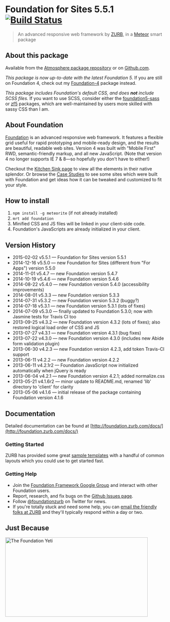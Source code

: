 # Foundation for Sites 5.5.1 [![Build Status](https://travis-ci.org/ewall/meteor-foundation.png?branch=master)](https://travis-ci.org/ewall/meteor-foundation)
> An advanced responsive web framework by [ZURB](http://zurb.com/), in a [Meteor](http://meteor.com/) smart package

## About this package

Available from the [Atmosphere package repository](https://atmospherejs.com/ewall/foundation) or on [Github.com](https://github.com/ewall/meteor-foundation).

*This package is now up-to-date with the latest Foundation 5.* If you are still on Foundation 4, check out my [Foundation-4](https://atmospherejs.com/package/Foundation-4) package instead.

*This package includes Foundation's default CSS, and does **not** include SCSS files.* If you want to use SCSS, consider either the [foundation5-sass](https://atmospherejs.com/package/foundation5-sass) or [zf5](https://atmospherejs.com/package/zf5) packages, which are well-maintained by users more skilled with sassy CSS than I am.

## About Foundation

[Foundation](http://foundation.zurb.com/) is an advanced responsive web framework. It features a flexible grid useful for rapid prototyping and mobile-ready design, and the results are beautiful, readable web sites. Version 4 was built with "Mobile First" RWD, semantic-friendly markup, and all new JavaScript. (Note that version 4 no longer supports IE 7 & 8—so hopefully you don't have to either!)

Checkout the [Kitchen Sink page](http://foundation.zurb.com/docs/components/kitchen-sink.html) to view all the elements in their native splendor. Or browse the [Case Studies](http://foundation.zurb.com/case-jacquelinewest.php) to see some sites which were built with Foundation and get ideas how it can be tweaked and customized to fit your style.

## How to install 

1. `npm install -g meteorite` (if not already installed)
2. `mrt add foundation`
3. Minified CSS and JS files will be linked in your client-side code.
4. Foundation's JavaScripts are already initialized in your client.

## Version History

* 2015-02-02 v5.5.1 — Foundation for Sites version 5.5.1
* 2014-12-16 v5.5.0 — new Foundation for Sites (different from "For Apps") version 5.5.0
* 2014-11-01 v5.4.7 — new Foundation version 5.4.7
* 2014-10-19 v5.4.6 — new Foundation version 5.4.6
* 2014-08-22 v5.4.0 — new Foundation version 5.4.0 (accessibility improvements)
* 2014-08-01 v5.3.3 — new Foundation version 5.3.3
* 2014-07-31 v5.3.2 — new Foundation version 5.3.2 (buggy?)
* 2014-07-18 v5.3.1 — new Foundation version 5.3.1 (lots of fixes)
* 2014-07-09 v5.3.0 — finally updated to Foundation 5.3.0; now with Jasmine tests for Travis CI too
* 2013-09-25 v4.3.2 — new Foundation version 4.3.2 (lots of fixes); also restored logical load order of CSS and JS
* 2013-07-27 v4.3.1 — new Foundation version 4.3.1 (bug fixes)
* 2013-07-22 v4.3.0 — new Foundation version 4.3.0 (includes new Abide form validation plugin)
* 2013-06-30 v4.2.3 — new Foundation version 4.2.3, add token Travis-CI support
* 2013-06-11 v4.2.2 — new Foundation version 4.2.2
* 2013-06-11 v4.2.1r2 — Foundation JavaScript now initialized automatically when jQuery is ready
* 2013-06-04 v4.2.1 — new Foundation version 4.2.1; added normalize.css
* 2013-05-21 v4.1.6r2 — minor update to README.md, renamed 'lib' directory to 'client' for clarity
* 2013-05-06 v4.1.6 — initial release of the package containing Foundation version 4.1.6

## Documentation

Detailed documentation can be found at [http://foundation.zurb.com/docs/](http://foundation.zurb.com/docs/)

### Getting Started

ZURB has provided some great [sample templates](http://foundation.zurb.com/templates.php) with a handful of common layouts which you could use to get started fast.

### Getting Help

* Join the [Foundation Framework Google Group](https://groups.google.com/forum/?fromgroups#!forum/foundation-framework-) and interact with other Foundation users.
* Report, research, and fix bugs on the [Github Issues page](http://github.com/zurb/foundation/issues).
* Follow [@foundationzurb](http://twitter.com/foundationzurb) on Twitter for news.
* If you're totally stuck and need some help, you can [email the friendly folks at ZURB](mailto:foundation@zurb.com) and they'll typically respond within a day or two.

## Just Because

<img src="http://zurb.com/blog/system/images/1171/original/yeti-business.png" alt="The Foundation Yeti" width="450" height="250">
